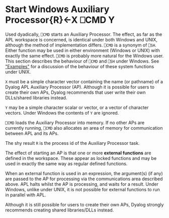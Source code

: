 




<h1 class="heading"><span class="name">Start Windows Auxiliary Processor</span><span class="command">{R}←X ⎕CMD Y</span></h1>

Used dyadically, `⎕CMD` starts an Auxiliary Processor.  The effect, as far as the APL workspace is concerned, is identical under both Windows and UNIX, although the method of implementation differs.  `⎕CMD` is a synonym of `⎕SH`.  Either function may be used in either environment (Windows or UNIX) with exactly the same effect.  `⎕CMD` is probably more natural for the Windows user.  This section describes the behaviour of `⎕CMD` and `⎕SH` under Windows.  See ["Examples"](start-unix-auxiliary-processor.md) for a discussion of the behaviour of these system functions under UNIX.


`X` must be a simple character vector containing the name (or pathname) of a Dyalog APL Auxiliary Processor (AP). Although it is possible for users to create their own APs, Dyalog recommends that user write their own DLLs/shared libraries instead.


`Y` may be a simple character scalar or vector, or a vector of character vectors.  Under Windows the contents of `Y` are ignored.


`⎕CMD` loads the Auxiliary Processor into memory.  If no other APs are currently running, `⎕CMD` also allocates an area of memory for communication between APL and its APs.


The shy result `R` is the process id of the Auxiliary Processor task.



The effect of starting an AP is that one or more **external functions** are defined in the workspace.  These appear as locked functions and may be used in exactly the same way as regular defined functions.


When an external function is used in an expression, the argument(s) (if any) are passed to the AP for processing via the communications area described above.  APL halts whilst the AP is processing, and waits for a result.  Under Windows, unlike under UNIX, it is not possible for external functions to run in parallel with APL.


Although it is still possible for users to create their own APs, Dyalog strongly recommends creating shared libraries/DLLs instead.


